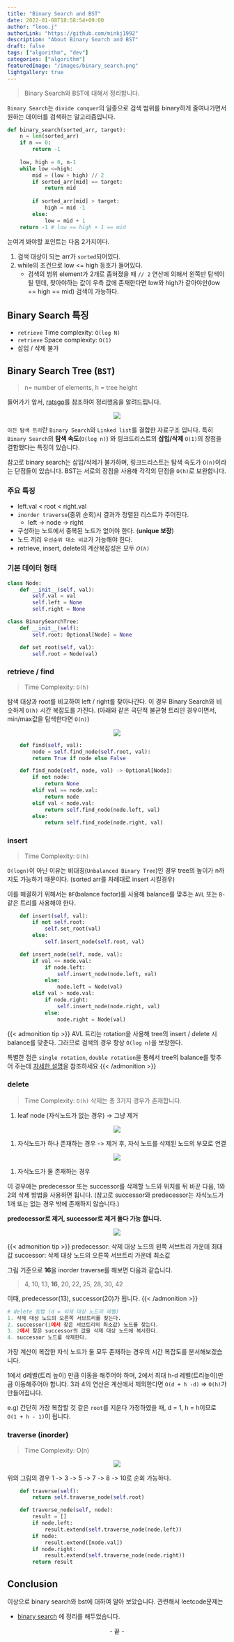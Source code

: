 ```yaml
---
title: "Binary Search and BST"
date: 2022-01-08T18:58:54+09:00
author: "leoo.j"
authorLink: "https://github.com/minkj1992"
description: "About Binary Search and BST"
draft: false
tags: ["algorithm", "dev"]
categories: ["algorithm"]
featuredImage: "/images/binary_search.png"
lightgallery: true
---
```


> Binary Search와 BST에 대해서 정리합니다.

<!--more-->


`Binary Search`는 `divide conquer`의 일종으로 검색 범위를 binary하게 줄여나가면서 원하는 데이터를 검색하는 알고리즘입니다.

```python
def binary_search(sorted_arr, target):
    n = len(sorted_arr)
    if n == 0:
        return -1
    
    low, high = 0, n-1
    while low <=high:
        mid = (low + high) // 2
        if sorted_arr[mid] == target:
            return mid
        
        if sorted_arr[mid] > target:
            high = mid -1
        else:
            low = mid + 1
    return -1 # low == high + 1 == mid
```

눈여겨 봐야할 포인트는 다음 2가지이다.

1. 검색 대상이 되는 arr가 `sorted`되어있다.
2. while의 조건으로 low <= high 등호가 들어있다.
   - 검색의 범위 element가 2개로 좁혀졌을 때 `// 2` 연산에 의해서 왼쪽만 탐색이 될 텐데, 찾아야하는 값이 우측 값에 존재한다면 low와 high가 같아야만(low == high == mid) 검색이 가능하다.

## Binary Search 특징
- `retrieve` Time complexity: `O(log N)`
- `retrieve` Space complexity: `O(1)`
- 삽입 / 삭제 불가


## Binary Search Tree (`BST`)
> n= number of elements, h = tree height

들어가기 앞서, [ratsgo](https://ratsgo.github.io/data%20structure&algorithm/2017/10/22/bst/)를 참조하여 정리했음을 알려드립니다.

<center>

![](/images/bst_origin.png)

</center>

`이진 탐색 트리`란 `Binary Search`와 `Linked list`를 결합한 자료구조 입니다. 특히 `Binary Search`의 **탐색 속도**(`O(log n)`) 와 링크드리스트의 **삽입/삭제** `O(1)`의 장점을 결합했다는 특징이 있습니다.

참고로 binary search는 삽입/삭제가 불가하며, 링크드리스트는 탐색 속도가 `O(n)`이라는 단점들이 있습니다. BST는 서로의 장점을 사용해 각각의 단점을 `O(h)`로 보완합니다.

### 주요 특징
- left.val < root < right.val
- `inorder traverse`(중위 순회)시 결과가 정렬된 리스트가 주어진다.
  - left -> node -> right
- 구성하는 노드에서 중복된 노드가 없어야 한다. (**unique 보장**)
- 노드 끼리 `우선순위 대소 비교`가 가능해야 한다.
- retrieve, insert, delete의 계산복잡성은 모두 `𝑂(ℎ)`

### 기본 데이터 형태

```python
class Node:
    def __init__(self, val):
        self.val = val
        self.left = None
        self.right = None

class BinarySearchTree:
    def __init__(self):
        self.root: Optional[Node] = None

    def set_root(self, val):
        self.root = Node(val)
```


### retrieve / find
> Time Complexity: `O(h)`

탐색 대상과 root를 비교하여 left / right를 찾아나간다. 이 경우 Binary Search와 비슷하게 `O(h)` 시간 복잡도를 가진다. (아래와 같은 극단적 불균형 트리인 경우이면서, min/max값을 탐색한다면 `O(n)`)

<center>

![](/images/unbalanced_bst.png)

</center>

```python
    def find(self, val):
        node = self.find_node(self.root, val):
        return True if node else False

    def find_node(self, node, val) -> Optional[Node]:
        if not node:
            return None
        elif val == node.val:
            return node
        elif val < node.val:
            return self.find_node(node.left, val)
        else:
            return self.find_node(node.right, val)
```

### insert
> Time Complexity: `O(h)`

`O(logn)`이 아닌 이유는 비대칭(`Unbalanced Binary Tree`)인 경우 tree의 높이가 n까지도 가능하기 때문이다. (sorted arr를 차례대로 insert 시킬경우)

이를 해결하기 위해서는 `BF`(balance factor)를 사용해 balance를 맞추는 `AVL` 또는 `B-`같은 트리를 사용해야 한다.

```python
    def insert(self, val):
        if not self.root:
            self.set_root(val)
        else:
            self.insert_node(self.root, val)

    def insert_node(self, node, val):
        if val <= node.val:
            if node.left:
                self.insert_node(node.left, val)
            else:
                node.left = Node(val)
        elif val > node.val:
            if node.right:
                self.insert_node(node.right, val)
            else:
                node.right = Node(val)
```


{{< admonition tip >}}
AVL 트리는 rotation을 사용해 tree의 insert / delete 시 balance를 맞춘다. 그러므로 검색의 경우 항상 `O(log n)`을 보장한다.

특별한 점은 `single rotation`, `double rotation`을 통해서 tree의 balance를 맞추어 주는데 [자세한 설명](https://ratsgo.github.io/data%20structure&algorithm/2017/10/27/avltree/)을 참조하세요
{{< /admonition >}}


### delete
> Time Complexity: `O(h)`
삭제는 총 3가지 경우가 존재합니다.

1. leaf node (자식노드가 없는 경우) -> 그냥 제거

<center>

![](/images/bst_nochild.png)

</center>

1. 자식노드가 하나 존재하는 경우 -> 제거 후, 자식 노드를 삭제된 노드의 부모로 연결

<center>

![](/images/bst_onechild.png)

</center>

1. 자식노드가 둘 존재하는 경우


이 경우에는 predecessor 또는 successor를 삭제할 노드와 위치를 뒤 바꾼 다음, 
1와 2의 삭제 방법을 사용하면 됩니다. (참고로 successor와 predecessor는 자식노드가 1개 또는 없는 경우 밖에 존재하지 않습니다.)

**predecessor로 제거, successor로 제거 둘다 가능 합니다.**

<center>

![](/images/bst_twochild.png)

</center>

{{< admonition tip >}}
predecessor: 삭제 대상 노드의 왼쪽 서브트리 가운데 최대값
successor: 삭제 대상 노드의 오른쪽 서브트리 가운데 최소값

그림 기준으로 **16**을 inorder traverse를 해보면 다음과 같습니다.

> 4, 10, 13, **16**, 20, 22, 25, 28, 30, 42

이때, predecessor(13), successor(20)가 됩니다. 
{{< /admonition >}}

```python
# delete 방법 (d = 삭제 대상 노드의 레벨)
1. 삭제 대상 노드의 오른쪽 서브트리를 찾는다.
2. successor(1에서 찾은 서브트리의 최소값) 노드를 찾는다.
3. 2에서 찾은 successor의 값을 삭제 대상 노드에 복사한다.
4. successor 노드를 삭제한다.
```

가장 계산이 복잡한 자식 노드가 둘 모두 존재하는 경우의 시간 복잡도를 분서해보겠습니다. 

1에서 d레벨(트리 높이) 만큼 이동을 해주어야 하며, 2에서 최대 h-d 레벨(트리높이)만큼 이동해주어야 합니다. 3과 4의 연산은 계산에서 제외한다면 `O(d + h -d)` => `O(h)`가 만들어집니다.

e.g) 간단히 가장 복잡할 것 같은 `root`를 지운다 가정하였을 때, d = 1, h = h이므로 `O(1 + h - 1)`이 됩니다.

### traverse (inorder)
> Time Complexity: O(n)

<center>

![](/images/bst.png)

</center>

위의 그림의 경우 1 -> 3 -> 5 -> 7 -> 8 -> 10로 순회 가능하다.

```python
    def traverse(self):
        return self.traverse_node(self.root)

    def traverse_node(self, node):
        result = []
        if node.left:
            result.extend(self.traverse_node(node.left))
        if node:
            result.extend([node.val])
        if node.right:
            result.extend(self.traverse_node(node.right))
        return result
```

## Conclusion
이상으로 binary search와 bst에 대하여 알아 보았습니다. 관련해서 leetcode문제는 

- [binary search](https://github.com/minkj1992/algorithm/tree/main/practice/leetcode/binarySearch)
에 정리를 해두었습니다.


<center> - 끝 - </center>
